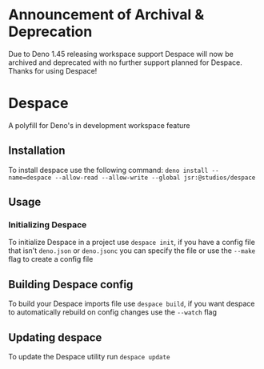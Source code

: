 # Announcement of Archival & Deprecation

Due to Deno 1.45 releasing workspace support Despace will now be archived and deprecated with no further support planned for Despace. Thanks for using Despace!

# Despace

A polyfill for Deno's in development workspace feature

## Installation

To install despace use the following command: `deno install --name=despace --allow-read --allow-write --global jsr:@studios/despace`

## Usage

### Initializing Despace

To initialize Despace in a project use `despace init`, if you have a config file that isn't `deno.json` or `deno.jsonc` you can specify the file or use the `--make` flag to create a config file

## Building Despace config

To build your Despace imports file use `despace build`, if you want despace to automatically rebuild on config changes use the `--watch` flag

## Updating despace

To update the Despace utility run `despace update`
